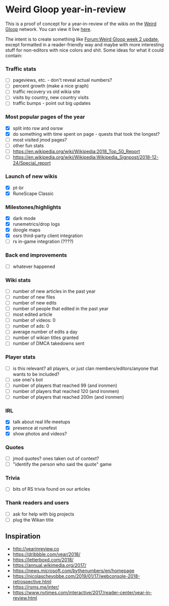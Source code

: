 # Weird Gloop year-in-review

This is a proof of concept for a year-in-review of the wikis on the [Weird Gloop](https://weirdgloop.org) network. You can view it live [here](https://iiii-i-i-i.github.io/year-in-review/).

The intent is to create something like [Forum:Weird Gloop week 2 update](https://meta.weirdgloop.org/w/Forum:Weird_Gloop_week_2_update), except formatted in a reader-friendly way and maybe with more interesting stuff for non-editors with nice colors and shit. Some ideas for what it could contain:

### Traffic stats
- [ ] pageviews, etc. - don't reveal actual numbers?
- [ ] percent growth (make a nice graph)
- [ ] traffic recovery vs old wikia site
- [ ] visits by country, new country visits
- [ ] traffic bumps - point out big updates

### Most popular pages of the year
- [x] split into rsw and osrsw
- [x] do something with time spent on page - quests that took the longest?
- [ ] most visited jmod pages?
- [ ] other fun stats
- [ ] https://en.wikipedia.org/wiki/Wikipedia:2018_Top_50_Report
- [ ] https://en.wikipedia.org/wiki/Wikipedia:Wikipedia_Signpost/2018-12-24/Special_report

### Launch of new wikis
- [x] pt-br
- [x] RuneScape Classic

### Milestones/highlights
- [x] dark mode
- [x] runemetrics/drop logs
- [x] doogle maps
- [x] osrs third-party client integration
- [ ] rs in-game integration (????)

### Back end improvements
- [ ] whatever happened

### Wiki stats
- [ ] number of new articles in the past year
- [ ] number of new files
- [ ] number of new edits
- [ ] number of people that edited in the past year
- [ ] most edited article
- [ ] number of videos: 0
- [ ] number of ads: 0
- [ ] average number of edits a day
- [ ] number of wikian titles granted
- [ ] number of DMCA takedowns sent

### Player stats
- [ ] is this relevant? all players, or just clan members/editors/anyone that wants to be included?
- [ ] use onei's bot
- [ ] number of players that reached 99 (and ironmen)
- [ ] number of players that reached 120 (and ironmen)
- [ ] number of players that reached 200m (and ironmen)

### IRL
- [x] talk about real life meetups
- [x] presence at runefest
- [x] show photos and videos?

### Quotes
- [ ] jmod quotes? ones taken out of context?
- [ ] "identify the person who said the quote" game

### Trivia
- [ ] bits of RS trivia found on our articles

### Thank readers and users
- [ ] ask for help with big projects
- [ ] plug the Wikan title

## Inspiration
* http://yearinreview.co
* https://dribbble.com/year/2018/
* https://letterboxd.com/2018/
* https://annual.wikimedia.org/2017/
* https://news.microsoft.com/bythenumbers/en/homepage
* https://nicolaschevobbe.com/2019/01/17/webconsole-2018-retrospective.html
* https://rsms.me/inter/
* https://www.nytimes.com/interactive/2017/reader-center/year-in-review.html
